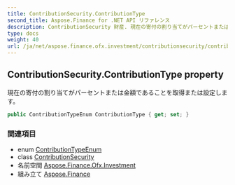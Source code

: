 ```yaml
---
title: ContributionSecurity.ContributionType
second_title: Aspose.Finance for .NET API リファレンス
description: ContributionSecurity 財産. 現在の寄付の割り当てがパーセントまたは金額であることを取得または設定します
type: docs
weight: 40
url: /ja/net/aspose.finance.ofx.investment/contributionsecurity/contributiontype/
---
```

## ContributionSecurity.ContributionType property

現在の寄付の割り当てがパーセントまたは金額であることを取得または設定します。

```csharp
public ContributionTypeEnum ContributionType { get; set; }
```

### 関連項目

* enum [ContributionTypeEnum](../../contributiontypeenum/)
* class [ContributionSecurity](../)
* 名前空間 [Aspose.Finance.Ofx.Investment](../../contributionsecurity/)
* 組み立て [Aspose.Finance](../../../)


